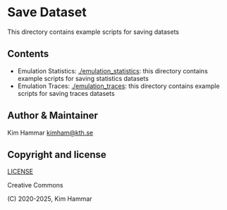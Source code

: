 # Save Dataset

This directory contains example scripts for saving datasets

## Contents

- Emulation Statistics: [./emulation_statistics](emulation_statistics): this directory contains example scripts for saving statistics datasets
- Emulation Traces: [./emulation_traces](emulation_traces): this directory contains example scripts for saving traces datasets

## Author & Maintainer

Kim Hammar <kimham@kth.se>

## Copyright and license

[LICENSE](../../../LICENSE.md)

Creative Commons

(C) 2020-2025, Kim Hammar
